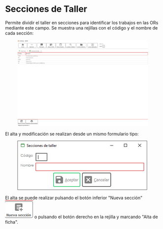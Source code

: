 # Secciones de Taller

Permite dividir el taller en secciones para identificar los trabajos en las ORs mediante este campo. Se muestra una rejillas con el código y el nombre de cada sección:

<figure><img src="../../../.gitbook/assets/imagen (5).png" alt=""><figcaption></figcaption></figure>

El alta y modificación se realizan desde un mismo formulario tipo:

<figure><img src="../../../.gitbook/assets/imagen (3).png" alt=""><figcaption></figcaption></figure>

El alta se puede realizar pulsando el botón inferior "Nueva sección" ![](<../../../.gitbook/assets/imagen (2).png>) o pulsando el botón derecho en la rejilla y marcando "Alta de ficha".

